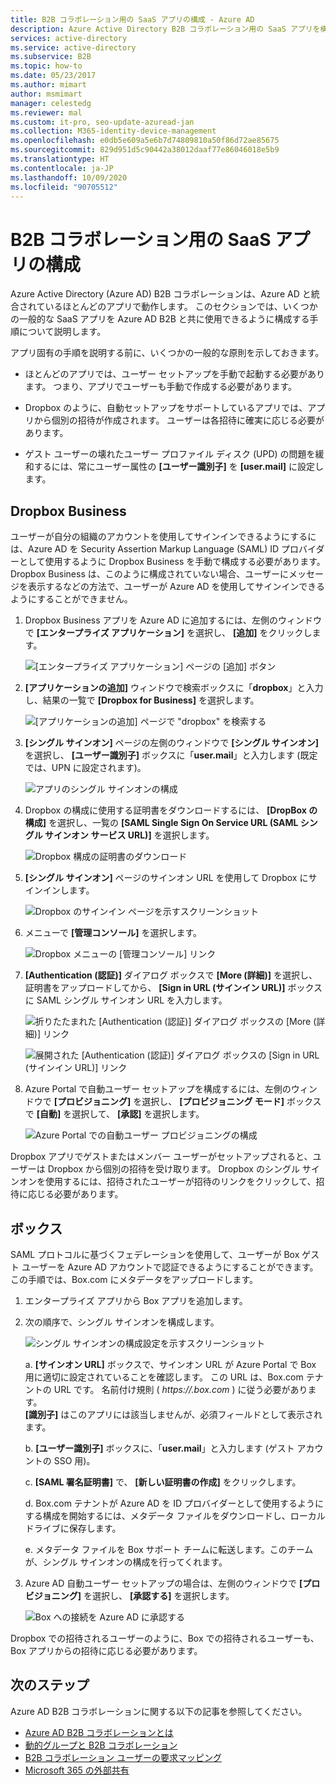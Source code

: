 ```yaml
---
title: B2B コラボレーション用の SaaS アプリの構成 - Azure AD
description: Azure Active Directory B2B コラボレーション用の SaaS アプリを構成したり、追加の使用可能なリソースを表示したりする方法について説明します。
services: active-directory
ms.service: active-directory
ms.subservice: B2B
ms.topic: how-to
ms.date: 05/23/2017
ms.author: mimart
author: msmimart
manager: celestedg
ms.reviewer: mal
ms.custom: it-pro, seo-update-azuread-jan
ms.collection: M365-identity-device-management
ms.openlocfilehash: e0db5e609a5e6b7d74809810a50f86d72ae85675
ms.sourcegitcommit: 829d951d5c90442a38012daaf77e86046018e5b9
ms.translationtype: HT
ms.contentlocale: ja-JP
ms.lasthandoff: 10/09/2020
ms.locfileid: "90705512"
---
```

# <a name="configure-saas-apps-for-b2b-collaboration"></a>B2B コラボレーション用の SaaS アプリの構成

Azure Active Directory (Azure AD) B2B コラボレーションは、Azure AD と統合されているほとんどのアプリで動作します。 このセクションでは、いくつかの一般的な SaaS アプリを Azure AD B2B と共に使用できるように構成する手順について説明します。

アプリ固有の手順を説明する前に、いくつかの一般的な原則を示しておきます。

* ほとんどのアプリでは、ユーザー セットアップを手動で起動する必要があります。 つまり、アプリでユーザーも手動で作成する必要があります。

* Dropbox のように、自動セットアップをサポートしているアプリでは、アプリから個別の招待が作成されます。 ユーザーは各招待に確実に応じる必要があります。

* ゲスト ユーザーの壊れたユーザー プロファイル ディスク (UPD) の問題を緩和するには、常にユーザー属性の **[ユーザー識別子]** を **[user.mail]** に設定します。


## <a name="dropbox-business"></a>Dropbox Business

ユーザーが自分の組織のアカウントを使用してサインインできるようにするには、Azure AD を Security Assertion Markup Language (SAML) ID プロバイダーとして使用するように Dropbox Business を手動で構成する必要があります。 Dropbox Business は、このように構成されていない場合、ユーザーにメッセージを表示するなどの方法で、ユーザーが Azure AD を使用してサインインできるようにすることができません。

1. Dropbox Business アプリを Azure AD に追加するには、左側のウィンドウで **[エンタープライズ アプリケーション]** を選択し、 **[追加]** をクリックします。

   ![[エンタープライズ アプリケーション] ページの [追加] ボタン](media/configure-saas-apps/add-dropbox.png)

2. **[アプリケーションの追加]** ウィンドウで検索ボックスに「**dropbox**」と入力し、結果の一覧で **[Dropbox for Business]** を選択します。

   ![[アプリケーションの追加] ページで "dropbox" を検索する](media/configure-saas-apps/add-app-dialog.png)

3. **[シングル サインオン]** ページの左側のウィンドウで **[シングル サインオン]** を選択し、 **[ユーザー識別子]** ボックスに「**user.mail**」と入力します (既定では、UPN に設定されます)。

   ![アプリのシングル サインオンの構成](media/configure-saas-apps/configure-app-sso.png)

4. Dropbox の構成に使用する証明書をダウンロードするには、 **[DropBox の構成]** を選択し、一覧の **[SAML Single Sign On Service URL (SAML シングル サインオン サービス URL)]** を選択します。

   ![Dropbox 構成の証明書のダウンロード](media/configure-saas-apps/download-certificate.png)

5. **[シングル サインオン]** ページのサインオン URL を使用して Dropbox にサインインします。

   ![Dropbox のサインイン ページを示すスクリーンショット](media/configure-saas-apps/sign-in-to-dropbox.png)

6. メニューで **[管理コンソール]** を選択します。

   ![Dropbox メニューの [管理コンソール] リンク](media/configure-saas-apps/dropbox-menu.png)

7. **[Authentication (認証)]** ダイアログ ボックスで **[More (詳細)]** を選択し、証明書をアップロードしてから、 **[Sign in URL (サインイン URL)]** ボックスに SAML シングル サインオン URL を入力します。

   ![折りたたまれた [Authentication (認証)] ダイアログ ボックスの [More (詳細)] リンク](media/configure-saas-apps/dropbox-auth-01.png)

   ![展開された [Authentication (認証)] ダイアログ ボックスの [Sign in URL (サインイン URL)] リンク](media/configure-saas-apps/paste-single-sign-on-URL.png)

8. Azure Portal で自動ユーザー セットアップを構成するには、左側のウィンドウで **[プロビジョニング]** を選択し、 **[プロビジョニング モード]** ボックスで **[自動]** を選択して、 **[承認]** を選択します。

   ![Azure Portal での自動ユーザー プロビジョニングの構成](media/configure-saas-apps/set-up-automatic-provisioning.png)

Dropbox アプリでゲストまたはメンバー ユーザーがセットアップされると、ユーザーは Dropbox から個別の招待を受け取ります。 Dropbox のシングル サインオンを使用するには、招待されたユーザーが招待のリンクをクリックして、招待に応じる必要があります。

## <a name="box"></a>ボックス
SAML プロトコルに基づくフェデレーションを使用して、ユーザーが Box ゲスト ユーザーを Azure AD アカウントで認証できるようにすることができます。 この手順では、Box.com にメタデータをアップロードします。

1. エンタープライズ アプリから Box アプリを追加します。

2. 次の順序で、シングル サインオンを構成します。

   ![シングル サインオンの構成設定を示すスクリーンショット](media/configure-saas-apps/configure-box-sso.png)

   a. **[サインオン URL]** ボックスで、サインオン URL が Azure Portal で Box 用に適切に設定されていることを確認します。 この URL は、Box.com テナントの URL です。 名前付け規則 ( *https://.box.com* ) に従う必要があります。  
   **[識別子]** はこのアプリには該当しませんが、必須フィールドとして表示されます。

   b. **[ユーザー識別子]** ボックスに、「**user.mail**」と入力します (ゲスト アカウントの SSO 用)。

   c. **[SAML 署名証明書]** で、 **[新しい証明書の作成]** をクリックします。

   d. Box.com テナントが Azure AD を ID プロバイダーとして使用するようにする構成を開始するには、メタデータ ファイルをダウンロードし、ローカル ドライブに保存します。

   e. メタデータ ファイルを Box サポート チームに転送します。このチームが、シングル サインオンの構成を行ってくれます。

3. Azure AD 自動ユーザー セットアップの場合は、左側のウィンドウで **[プロビジョニング]** を選択し、 **[承認する]** を選択します。

   ![Box への接続を Azure AD に承認する](media/configure-saas-apps/auth-azure-ad-to-connect-to-box.png)

Dropbox での招待されるユーザーのように、Box での招待されるユーザーも、Box アプリからの招待に応じる必要があります。

## <a name="next-steps"></a>次のステップ

Azure AD B2B コラボレーションに関する以下の記事を参照してください。

- [Azure AD B2B コラボレーションとは](what-is-b2b.md)
- [動的グループと B2B コラボレーション](use-dynamic-groups.md)
- [B2B コラボレーション ユーザーの要求マッピング](claims-mapping.md)
- [Microsoft 365 の外部共有](o365-external-user.md)

